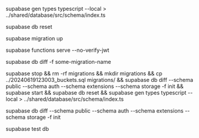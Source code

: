 supabase gen types typescript --local > ../shared/database/src/schema/index.ts

supabase db reset

supabase migration up

supabase functions serve --no-verify-jwt

supabase db diff -f some-migration-name

supabase stop && rm -rf migrations && mkdir migrations && cp ../20240619123003_buckets.sql migrations/ && supabase db diff --schema public --schema auth --schema extensions --schema storage -f init && supabase start && supabase db reset && supabase gen types typescript --local > ../shared/database/src/schema/index.ts

supabase db diff --schema public --schema auth --schema extensions --schema storage -f init

supabase test db
